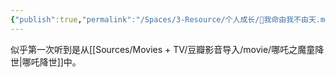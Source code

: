 ```yaml
---
{"publish":true,"permalink":"/Spaces/3-Resource/个人成长/🐤我命由我不由天.md","created":"2025-07-12T02:48:21.738+08:00","modified":"2025-07-12T14:02:23.216+08:00","published":"2025-07-12T14:02:23.216+08:00","cssclasses":""}
---
```



似乎第一次听到是从[[Sources/Movies + TV/豆瓣影音导入/movie/哪吒之魔童降世\|哪吒降世]]中。